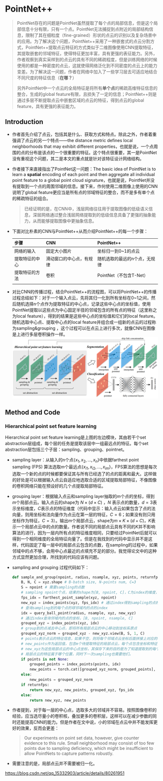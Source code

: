 

# PointNet++

> PointNet存在的问题是PointNet虽然提取了每个点的局部信息，但是这个局部信息十分有限，只有一个点。PointNet无法捕捉到点附近的局部结构信息，限制了其在细粒度（fine-grained）形状的点云的识别以及复杂场景中的应用。为了解决这个问题，PointNet++采用了一种嵌套式的点云分割方式，PointNet++提取点云特征的方式类似于二维图像使用CNN提取特征，其提取嵌套的邻域特征，使得特征更加丰富，具有更强的表征能力。另外，作者观察到真实采样到的点云的具有不同的稀疏程度，但是训练网络的时候使用的都是一种密度的点云，这就使得网络泛化到不同密度的点云上的能力变差。为了解决这一问题，作者在网络中加入了一些学习层去可适应地结合不同尺度的特征信息（**在哪？**）
>
> 另外PointNet中一个点云的全局特征是将所有**单个点**的稀疏高维特征信息的整合，生成的global  feature有限，且损失了一定的信息；PointNet++则是通过多层不断提取点云中嵌套区域的点云的特征，得到点云的global feature，具有更强的表征能力。

## Introduction

- 作者首先介绍了点云，包括其是什么、获取方式和特点。除此之外，作者着重强调了点云的另一个特点——the distance metric defines local neighborhoods that may exhibit different properties，也就是说，一个点周围的点的分布是该点的一个很重要的特征。这个特点很重要，其一是PointNet没有重视这个问题，其二是本文的重点就是针对该特征设计网络结构。

- 作者接下来直接指出了PointNet这一问题：The basic idea of PointNet is to learn a **spatial** encoding of each point and then aggregate all individual point feature to a global point cloud signature，也就是说，PointNet并没有提取到一个点的周围邻域的信息。接下来，作何使用二维图像上使用的CNN说明了global feature更应当是所有点的邻域特征的整合，而不是多有单个点的稀疏特征的组合。

  > 已经证明的是，在CNN中，浅层网络往往用于提取图像的低级语义信息，深层网络通过整合浅层网络提取到的低级信息具备了更强的抽象能力，从而能够提取图像中更抽象信息。

- 下面对比朴素的CNN与PointNet++从而介绍PointNet++的每一个步骤：

  | 步骤           | CNN                      | PointNet++                    |
  | -------------- | ------------------------ | ----------------------------- |
  | 网络的输入     | 固定大小图片             | 坐标归一到0~1的点云           |
  | 提取特征的中心 | 滑动窗口的中心点，有规律 | 随机选取的最远的n个点，无规律 |
  | 提取特征的方法 | 卷积                     | PointNet（不包含T-Net）       |
  |                |                          |                               |

- 对比CNN的传播过程，结合PointNet++的流程图，可以将PointNet++的传播过程总结如下：对于一个输入点云，先将其归一化到所有坐标在0~1之间，然后随机选择n个点作为提取特征的中心点，记录这些中心点的坐标值，使用PointNet提取以这些点为中心固定半径的邻域包含的所有点的特征（这里称之为local feature），得到的结果是这些中心点的坐标值和它们的local feature。随机选取中心点、提取中心点的local feature并组合成一组新的点云的过程称为sampling&grouping ，这个过程可以在点云上进行多次，就像CNN在图像是上进行多层卷积操作一样。![image-20211003162639918](img/PointNet++.assets/image-20211003162639918.png)

## Method and Code

### Hierarchical point set feature learning

Hierarchical point set feature learning是上图的左边模块，其由若干个set abstraction层组成，每个层的任务是提取该层中一组最远点的特征。每个set abstraction层包括三个子层：sampling、grouping、pointnet。

- sampling layer：从输入的n个点$\left\{ x_1,x_2,...,x_n\right\}$中依据farthest point sampling (FPS) 算法选取$m$个最远点$\left\{ x_{i1},x_{i2},...,x_{im}\right\}$，FPS算法的思想是每次选取一个新的点的时候都要保证其与所有已经选了的点的距离和最大。这样做的好处是可以根据输入点云自适应地选取合适的区域提取局部特征，不像图像的卷积网络只能在预设好的几个点提取局部特征。

-  grouping layer：根据输入点云和sampling layer抽取的$m$个点的坐标，得到$m$个局部点云。输入点云的shape为 $N \times (d\times C)$ ，$N$ 表示点的数量，$d=3$表示坐标维度，$C$表示点的特征维度（代码中显示：输入点云如果包含了点的法向量，则用坐标和法向量作为点云在第一层的特征，$C=6$；如果没有则只用坐标作为特征，$C=3$）。输出$m$个局部点云，shape为$m \times K \times (d+C)$，$K$表示一个局部点云中的点的数量。作者说不同的局部点云具有不同的$K$并不影响算法的进行，因为一层内所有点的特征维度相同，只要经过PointNet后就可以得到一个相同维度的全局特征向量了。但是在我找到的代码中显示并不是这样，代码固定了每一层中的局部点云包含的点数，在sampling的过程中，如果邻域中的点不够，会用中心点最近的点填充不足的部分。我觉得论文中的这种方式显然更加合理，所找到的代码应该有问题。

- sampling and grouping 过程代码如下：

  ```python
  def sample_and_group(npoint, radius, nsample, xyz, points, returnfps=False):
      B, N, C = xyz.shape # B-batch size, N-points num, C=3
      S = npoint # 需要sampling的点数
      # sampling npoint个点，结果的shape为[B, npoint, C]，C为index的维度，这里为3
      fps_idx = farthest_point_sample(xyz, npoint)
      new_xyz = index_points(xyz, fps_idx) # 通过index得到sampling的点的坐标
      # 查询sampling到的每个点的球邻域内的点的index
      idx = query_ball_point(radius, nsample, xyz, new_xyz) 
      # 通过index查询邻域内的点的坐标，[B, npoint, nsample, C]
      grouped_xyz = index_points(xyz, idx)
      # group到的点减去中心点，即将所有局部点云的中心移动到坐标系原点
      grouped_xyz_norm = grouped_xyz - new_xyz.view(B, S, 1, C) 
      # points表示点云的特征信息，如果不空，则将每个邻域点云坐标后面拼接上对应的特征。
      # new_points作为返回值，包含m个待提取特征的局部点云，每个点包含坐标和特征
      # new_xyz为这些局部点云的中心点坐标，其保存下来的目的是为了知道提取到的每个
      # 局部点云的特征属于哪个位置，同时下一次sampling也需要他们。
      if points is not None:
          grouped_points = index_points(points, idx)
          new_points = torch.cat([grouped_xyz_norm, grouped_points], dim=-1)
      else:
          new_points = grouped_xyz_norm
      if returnfps:
          return new_xyz, new_points, grouped_xyz, fps_idx
      else:
          return new_xyz, new_points
  ```

- 作者提到，对于每一层的中心点，选取多大的邻域并不容易。按照图像卷积的经验，应当选尽量小的卷积核，叠加更多的卷积层，这样可以在减少参数的同时还能提高CNN的能力。但是作者在文中说，小的邻域在点云中并不能发挥更好的效果，反而会更差：

  > Our experiments on point set data, however, give counter evidence to this rule. Small neighborhood may consist of too few points due to sampling deficiency, which might be insufficient to allow PointNets to capture patterns robustly.

- 需要注意的是，局部点云并不需要被归一化。









https://blog.csdn.net/qq_15332903/article/details/80261951

